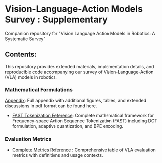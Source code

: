# Vision-Language-Action Models Survey : Supplementary 

Companion repository for "Vision Language Action Models in Robotics: A Systematic Survey"

## Contents:

This repository provides extended materials, implementation details, and reproducible code accompanying our survey of Vision-Language-Action (VLA) models in robotics.

### Mathematical Formulations

[Appendix](docs/VLA_survey_appendix.pdf): Full appendix with additional figures, tables, and extended discussions in pdf format can be found here.

- [FAST Tokenization Reference](mathematical-formulations/fast-tokenization.md): Complete mathematical framework for Frequency-space Action Sequence Tokenization (FAST) including DCT formulation, adaptive quantization, and BPE encoding.

### Evaluation Metrics
- [Complete Metrics Reference](evaluation-metrics/metrics.md)  : Comprehensive table of VLA evaluation metrics with definitions and usage contexts.


